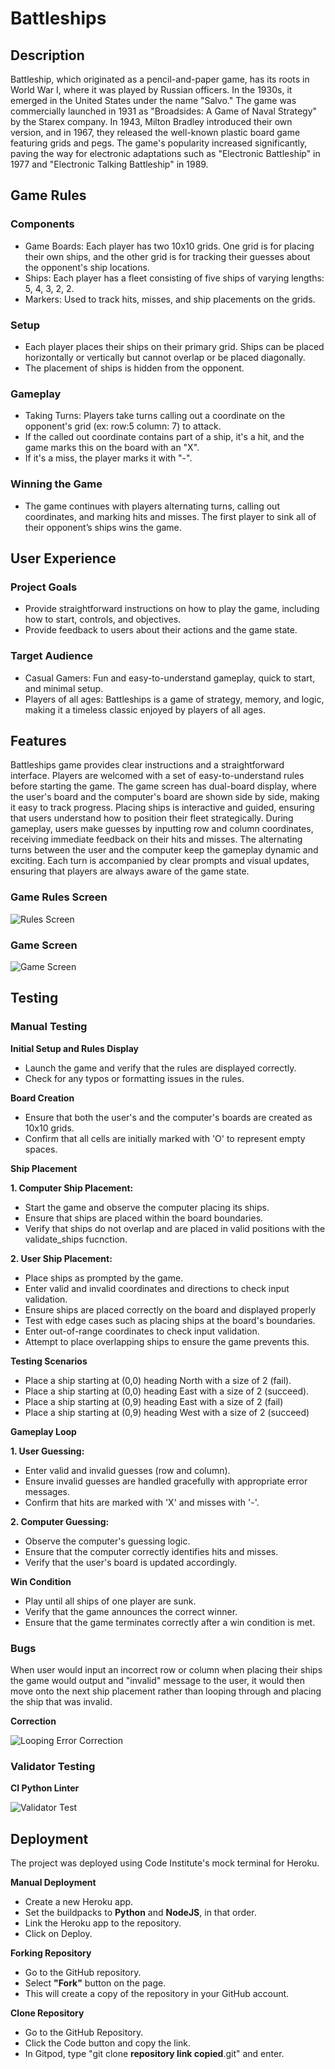 # Battleships #

## Description

Battleship, which originated as a pencil-and-paper game, has its roots in World War I, where it was played by Russian officers. In the 1930s, it emerged in the United States under the name "Salvo." The game was commercially launched in 1931 as "Broadsides: A Game of Naval Strategy" by the Starex company. In 1943, Milton Bradley introduced their own version, and in 1967, they released the well-known plastic board game featuring grids and pegs. The game's popularity increased significantly, paving the way for electronic adaptations such as "Electronic Battleship" in 1977 and "Electronic Talking Battleship" in 1989.

##  Game Rules
 ### Components
 
- Game Boards: Each player has two 10x10 grids. One grid is for placing their own ships, and the other grid is for tracking their guesses about the opponent's ship locations.
- Ships: Each player has a fleet consisting of five ships of varying lengths: 5, 4, 3, 2, 2.
- Markers: Used to track hits, misses, and ship placements on the grids.

### Setup

- Each player places their ships on their primary grid. Ships can be placed horizontally or vertically but cannot overlap or be placed diagonally.
- The placement of ships is hidden from the opponent.

### Gameplay

- Taking Turns: Players take turns calling out a coordinate on the opponent's grid (ex: row:5 column: 7) to attack.
- If the called out coordinate contains part of a ship, it's a hit, and the game marks this on the board with an "X".
- If it's a miss, the player marks it with "-".

 ### Winning the Game

 - The game continues with players alternating turns, calling out coordinates, and marking hits and misses. The first player to sink all of their opponent’s ships wins the game.


## User Experience

### Project Goals

- Provide straightforward instructions on how to play the game, including how to start, controls, and objectives.
- Provide feedback to users about their actions and the game state.

### Target Audience

- Casual Gamers: Fun and easy-to-understand gameplay, quick to start, and minimal setup.
- Players of all ages: Battleships is a game of strategy, memory, and logic, making it a timeless classic enjoyed by players of all ages.

## Features

Battleships game provides clear instructions and a straightforward interface. Players are welcomed with a set of easy-to-understand rules before starting the game. The game screen has dual-board display, where the user's board and the computer's board are shown side by side, making it easy to track progress. Placing ships is interactive and guided, ensuring that users understand how to position their fleet strategically. During gameplay, users make guesses by inputting row and column coordinates, receiving immediate feedback on their hits and misses. The alternating turns between the user and the computer keep the gameplay dynamic and exciting. Each turn is accompanied by clear prompts and visual updates, ensuring that players are always aware of the game state.

### Game Rules Screen

<img src="README-images/battleships-rules.webp" alt="Rules Screen"/> 

### Game Screen

<img src="README-images/game-display.webp" alt="Game Screen"/> 

## Testing
### Manual Testing 

**Initial Setup and Rules Display**

- Launch the game and verify that the rules are displayed correctly.
- Check for any typos or formatting issues in the rules.

**Board Creation**

- Ensure that both the user's and the computer's boards are created as 10x10 grids.
- Confirm that all cells are initially marked with 'O' to represent empty spaces.

**Ship Placement**

**1. Computer Ship Placement:**
- Start the game and observe the computer placing its ships.
- Ensure that ships are placed within the board boundaries.
- Verify that ships do not overlap and are placed in valid positions with the validate_ships fucnction.

**2. User Ship Placement:**
- Place ships as prompted by the game.
- Enter valid and invalid coordinates and directions to check input validation.
- Ensure ships are placed correctly on the board and displayed properly
- Test with edge cases such as placing ships at the board's boundaries.
- Enter out-of-range coordinates to check input validation.
- Attempt to place overlapping ships to ensure the game prevents this.

**Testing Scenarios**

- Place a ship starting at (0,0) heading North with a size of 2 (fail).
- Place a ship starting at (0,0) heading East with a size of 2 (succeed).
- Place a ship starting at (0,9) heading East with a size of 2 (fail)
- Place a ship starting at (0,9) heading West with a size of 2 (succeed)

**Gameplay Loop**

**1. User Guessing:**
- Enter valid and invalid guesses (row and column).
- Ensure invalid guesses are handled gracefully with appropriate error messages.
- Confirm that hits are marked with 'X' and misses with '-'.

**2. Computer Guessing:**
- Observe the computer's guessing logic.
- Ensure that the computer correctly identifies hits and misses.
- Verify that the user's board is updated accordingly.

**Win Condition**

- Play until all ships of one player are sunk.
- Verify that the game announces the correct winner.
- Ensure that the game terminates correctly after a win condition is met.

### Bugs

When user would input an incorrect row or column when placing their ships the game would output and "invalid" message to the user, it would then move onto the next ship placement rather than looping through and placing the ship that was invalid.

**Correction**

  <img src="README-images/looping-error-ship.webp" alt="Looping Error Correction"/> 

 ### Validator Testing 

**CI Python Linter**

![Validator Test](README-images/validator-test.webp)

## Deployment

The project was deployed using Code Institute's mock terminal for Heroku.

**Manual Deployment**

- Create a new Heroku app.
- Set the buildpacks to **Python** and **NodeJS**, in that order.
- Link the Heroku app to the repository.
- Click on Deploy.

 **Forking Repository**
 
- Go to the GitHub repository.
- Select **"Fork"** button on the page.
- This will create a copy of the repository in your GitHub account.

**Clone Repository**

- Go to the GitHub Repository.
- Click the Code button and copy the link.
- In Gitpod, type "git clone **repository link copied**.git" and enter.
